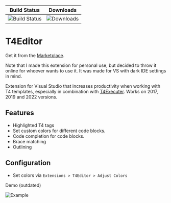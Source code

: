 |Build Status| Downloads |
|------------|------------|
|![Build Status](https://dev.azure.com/Epsicode/T4Editor/_apis/build/status/Tim-Maes.T4Editor%20(1)?branchName=master)|![Downloads](https://img.shields.io/visual-studio-marketplace/d/TimMaes.t4editor)|?

# T4Editor
Get it from the [Marketplace](https://marketplace.visualstudio.com/items?itemName=TimMaes.t4editor).

Note that I made this extension for personal use, but decided to throw it online for whoever wants to use it. It was made for VS with dark IDE settings in mind.

Extension for Visual Studio that increases productivity when working with T4 templates, especially in combination with [T4Executer](https://marketplace.visualstudio.com/items?itemName=TimMaes.ttexecuter). Works on 2017, 2019 and 2022 versions.

## Features

- Highlighted T4 tags
- Set custom colors for different code blocks.
- Code completion for code blocks.
- Brace matching
- Outlining

## Configuration

- Set colors via `Extensions > T4Editor > Adjust Colors`

Demo (outdated)

![Example](https://thumbs.gfycat.com/BlankAlertFrenchbulldog.webp)

